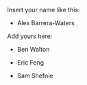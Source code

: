 Insert your name like this:

- Alex Barrera-Waters

Add yours here:
- Ben Walton

- Eric Feng

- Sam Shefnie
